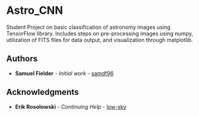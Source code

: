 # Astro_CNN

Student Project on basic classification of astronomy images using TensorFlow library. Includes
steps on pre-processing images using numpy, utilization of FITS files for data output, and visualization
through matplotlib.


## Authors

* **Samuel Fielder** - *Initial work* - [samdf96](https://github.com/samdf96)

## Acknowledgments

* **Erik Rosolowski** - *Continuing Help* - [low-sky](https://github.com/low-sky)
